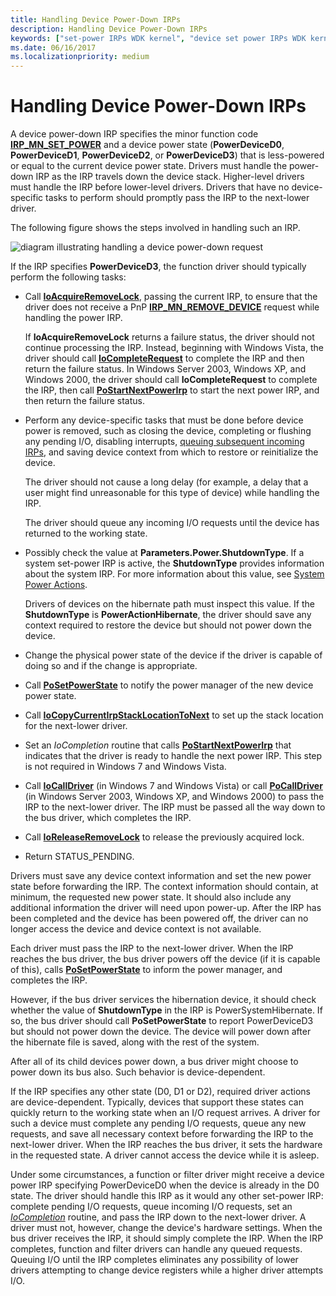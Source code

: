 ```yaml
---
title: Handling Device Power-Down IRPs
description: Handling Device Power-Down IRPs
keywords: ["set-power IRPs WDK kernel", "device set power IRPs WDK kernel", "power IRPs WDK kernel , device changes", "power-down IRPs WDK kernel", "context information WDK power management", "shutdown power management WDK kernel", "off power WDK kernel"]
ms.date: 06/16/2017
ms.localizationpriority: medium
---
```


# Handling Device Power-Down IRPs





A device power-down IRP specifies the minor function code [**IRP\_MN\_SET\_POWER**](./irp-mn-set-power.md) and a device power state (**PowerDeviceD0**, **PowerDeviceD1**, **PowerDeviceD2**, or **PowerDeviceD3**) that is less-powered or equal to the current device power state. Drivers must handle the power-down IRP as the IRP travels down the device stack. Higher-level drivers must handle the IRP before lower-level drivers. Drivers that have no device-specific tasks to perform should promptly pass the IRP to the next-lower driver.

The following figure shows the steps involved in handling such an IRP.

![diagram illustrating handling a device power-down request](images/devd3.png)

If the IRP specifies **PowerDeviceD3**, the function driver should typically perform the following tasks:

-   Call [**IoAcquireRemoveLock**](/windows-hardware/drivers/ddi/wdm/nf-wdm-ioacquireremovelock), passing the current IRP, to ensure that the driver does not receive a PnP [**IRP\_MN\_REMOVE\_DEVICE**](./irp-mn-remove-device.md) request while handling the power IRP.

    If **IoAcquireRemoveLock** returns a failure status, the driver should not continue processing the IRP. Instead, beginning with Windows Vista, the driver should call [**IoCompleteRequest**](/windows-hardware/drivers/ddi/wdm/nf-wdm-iocompleterequest) to complete the IRP and then return the failure status. In Windows Server 2003, Windows XP, and Windows 2000, the driver should call **IoCompleteRequest** to complete the IRP, then call [**PoStartNextPowerIrp**](/windows-hardware/drivers/ddi/ntifs/nf-ntifs-postartnextpowerirp) to start the next power IRP, and then return the failure status.

-   Perform any device-specific tasks that must be done before device power is removed, such as closing the device, completing or flushing any pending I/O, disabling interrupts, [queuing subsequent incoming IRPs](queuing-i-o-requests-while-a-device-is-sleeping.md), and saving device context from which to restore or reinitialize the device.

    The driver should not cause a long delay (for example, a delay that a user might find unreasonable for this type of device) while handling the IRP.

    The driver should queue any incoming I/O requests until the device has returned to the working state.

-   Possibly check the value at **Parameters.Power.ShutdownType**. If a system set-power IRP is active, the **ShutdownType** provides information about the system IRP. For more information about this value, see [System Power Actions](system-power-actions.md).

    Drivers of devices on the hibernate path must inspect this value. If the **ShutdownType** is **PowerActionHibernate**, the driver should save any context required to restore the device but should not power down the device.

-   Change the physical power state of the device if the driver is capable of doing so and if the change is appropriate.

-   Call [**PoSetPowerState**](/windows-hardware/drivers/ddi/ntifs/nf-ntifs-posetpowerstate) to notify the power manager of the new device power state.

-   Call [**IoCopyCurrentIrpStackLocationToNext**](/windows-hardware/drivers/ddi/wdm/nf-wdm-iocopycurrentirpstacklocationtonext) to set up the stack location for the next-lower driver.

-   Set an *IoCompletion* routine that calls [**PoStartNextPowerIrp**](/windows-hardware/drivers/ddi/ntifs/nf-ntifs-postartnextpowerirp) that indicates that the driver is ready to handle the next power IRP. This step is not required in Windows 7 and Windows Vista.

-   Call [**IoCallDriver**](/windows-hardware/drivers/ddi/wdm/nf-wdm-iocalldriver) (in Windows 7 and Windows Vista) or call [**PoCallDriver**](/windows-hardware/drivers/ddi/ntifs/nf-ntifs-pocalldriver) (in Windows Server 2003, Windows XP, and Windows 2000) to pass the IRP to the next-lower driver. The IRP must be passed all the way down to the bus driver, which completes the IRP.

-   Call [**IoReleaseRemoveLock**](/windows-hardware/drivers/ddi/wdm/nf-wdm-ioreleaseremovelock) to release the previously acquired lock.

-   Return STATUS\_PENDING.

Drivers must save any device context information and set the new power state before forwarding the IRP. The context information should contain, at minimum, the requested new power state. It should also include any additional information the driver will need upon power-up. After the IRP has been completed and the device has been powered off, the driver can no longer access the device and device context is not available.

Each driver must pass the IRP to the next-lower driver. When the IRP reaches the bus driver, the bus driver powers off the device (if it is capable of this), calls [**PoSetPowerState**](/windows-hardware/drivers/ddi/ntifs/nf-ntifs-posetpowerstate) to inform the power manager, and completes the IRP.

However, if the bus driver services the hibernation device, it should check whether the value of **ShutdownType** in the IRP is PowerSystemHibernate. If so, the bus driver should call **PoSetPowerState** to report PowerDeviceD3 but should not power down the device. The device will power down after the hibernate file is saved, along with the rest of the system.

After all of its child devices power down, a bus driver might choose to power down its bus also. Such behavior is device-dependent.

If the IRP specifies any other state (D0, D1 or D2), required driver actions are device-dependent. Typically, devices that support these states can quickly return to the working state when an I/O request arrives. A driver for such a device must complete any pending I/O requests, queue any new requests, and save all necessary context before forwarding the IRP to the next-lower driver. When the IRP reaches the bus driver, it sets the hardware in the requested state. A driver cannot access the device while it is asleep.

Under some circumstances, a function or filter driver might receive a device power IRP specifying PowerDeviceD0 when the device is already in the D0 state. The driver should handle this IRP as it would any other set-power IRP: complete pending I/O requests, queue incoming I/O requests, set an [*IoCompletion*](/windows-hardware/drivers/ddi/wdm/nc-wdm-io_completion_routine) routine, and pass the IRP down to the next-lower driver. A driver must not, however, change the device's hardware settings. When the bus driver receives the IRP, it should simply complete the IRP. When the IRP completes, function and filter drivers can handle any queued requests. Queuing I/O until the IRP completes eliminates any possibility of lower drivers attempting to change device registers while a higher driver attempts I/O.

 

